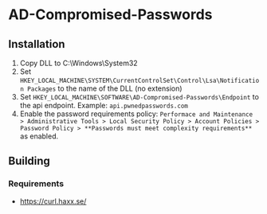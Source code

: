 # AD-Compromised-Passwords

## Installation

 1. Copy DLL to C:\Windows\System32
 2. Set `HKEY_LOCAL_MACHINE\SYSTEM\CurrentControlSet\Control\Lsa\Notification Packages` to the name of the DLL (no extension)
 3. Set `HKEY_LOCAL_MACHINE\SOFTWARE\AD-Compromised-Passwords\Endpoint` to the api endpoint. Example: `api.pwnedpasswords.com`
 4. Enable the password requirements policy: `Performace and Maintenance > Administrative Tools > Local Security Policy > Account Policies > Password Policy > **Passwords must meet complexity requirements**` as enabled.


 ## Building

 ### Requirements
  - https://curl.haxx.se/